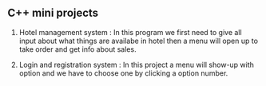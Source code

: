
## C++ mini projects



1. Hotel management system : In this program we first need to give all input about what things are availabe in hotel then a menu will open up to take order and get info about sales.
    
2. Login and registration system : In this project a menu will show-up with option and we have to choose one by clicking a option number. 

